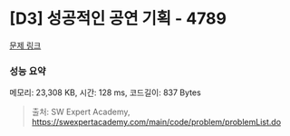 # [D3] 성공적인 공연 기획 - 4789 

[문제 링크](https://swexpertacademy.com/main/code/problem/problemDetail.do?contestProbId=AWS2dSgKA8MDFAVT) 

### 성능 요약

메모리: 23,308 KB, 시간: 128 ms, 코드길이: 837 Bytes



> 출처: SW Expert Academy, https://swexpertacademy.com/main/code/problem/problemList.do